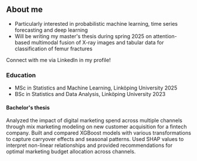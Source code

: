 ## About me
- Particularly interested in probabilistic machine learning, time series forecasting and deep learning
- Will be writing my master's thesis during spring 2025 on attention-based multimodal fusion of X-ray images and tabular data for classification of femur fractures

Connect with me via LinkedIn in my profile!

### Education
- MSc in Statistics and Machine Learning, Linköping University 2025
- BSc in Statistics and Data Analysis, Linköping University 2023

#### Bachelor's thesis
Analyzed the impact of digital marketing spend across multiple channels through mix marketing modeling on new customer acquisition for a fintech company. Built and compared XGBoost models with various transformations to capture carryover effects and seasonal patterns. Used SHAP values to interpret non-linear relationships and provided recommendations for optimal marketing budget allocation across channels.
